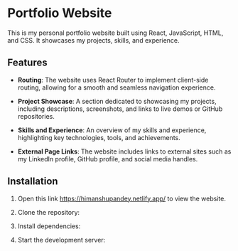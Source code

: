 # Portfolio Website

This is my personal portfolio website built using React, JavaScript, HTML, and CSS. It showcases my projects, skills, and experience.

## Features

- **Routing**: The website uses React Router to implement client-side routing, allowing for a smooth and seamless navigation experience.

- **Project Showcase**: A section dedicated to showcasing my projects, including descriptions, screenshots, and links to live demos or GitHub repositories.

- **Skills and Experience**: An overview of my skills and experience, highlighting key technologies, tools, and achievements.

- **External Page Links**: The website includes links to external sites such as my LinkedIn profile, GitHub profile, and social media handles.

## Installation

1. Open this link  https://himanshupandey.netlify.app/ to view the website. 

2. Clone the repository:

3. Install dependencies:

4. Start the development server:

   

